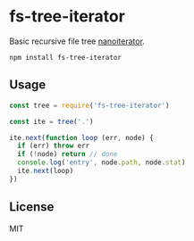 # fs-tree-iterator

Basic recursive file tree [nanoiterator](https://github.com/mafintosh/nanoiterator).

```
npm install fs-tree-iterator
```

## Usage

``` js
const tree = require('fs-tree-iterator')

const ite = tree('.')

ite.next(function loop (err, node) {
  if (err) throw err
  if (!node) return // done
  console.log('entry', node.path, node.stat)
  ite.next(loop)
})
```

## License

MIT
